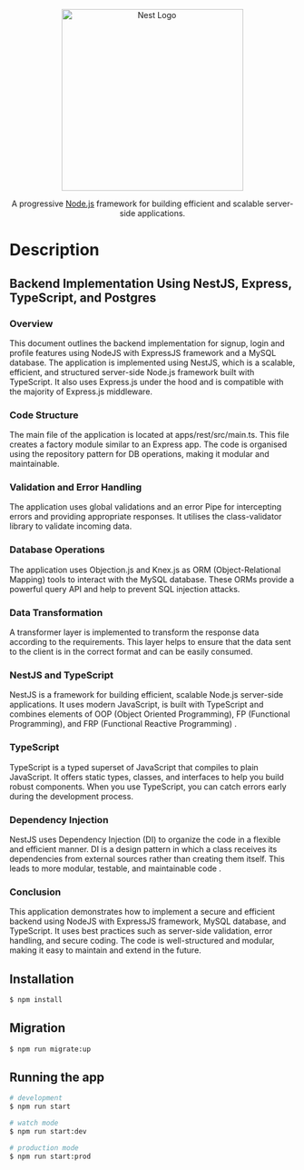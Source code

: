 <p align="center">
  <a href="http://nestjs.com/" target="blank"><img src="https://nestjs.com/img/logo_text.svg" width="320" alt="Nest Logo" /></a>
</p>

[circleci-image]: https://img.shields.io/circleci/build/github/nestjs/nest/master?token=abc123def456
[circleci-url]: https://circleci.com/gh/nestjs/nest

  <p align="center">A progressive <a href="http://nodejs.org" target="_blank">Node.js</a> framework for building efficient and scalable server-side applications.</p>
    <p align="center">

</p>
  <!--[![Backers on Open Collective](https://opencollective.com/nest/backers/badge.svg)](https://opencollective.com/nest#backer)
  [![Sponsors on Open Collective](https://opencollective.com/nest/sponsors/badge.svg)](https://opencollective.com/nest#sponsor)-->

# Description

## Backend Implementation Using NestJS, Express, TypeScript, and Postgres

### Overview

This document outlines the backend implementation for signup, login and profile features using NodeJS with ExpressJS framework and a MySQL database. The application is implemented using NestJS, which is a scalable, efficient, and structured server-side Node.js framework built with TypeScript. It also uses Express.js under the hood and is compatible with the majority of Express.js middleware.

### Code Structure

The main file of the application is located at apps/rest/src/main.ts. This file creates a factory module similar to an Express app. The code is organised using the repository pattern for DB operations, making it modular and maintainable.

### Validation and Error Handling

The application uses global validations and an error Pipe for intercepting errors and providing appropriate responses. It utilises the class-validator library to validate incoming data.

### Database Operations

The application uses Objection.js and Knex.js as ORM (Object-Relational Mapping) tools to interact with the MySQL database. These ORMs provide a powerful query API and help to prevent SQL injection attacks.

### Data Transformation

A transformer layer is implemented to transform the response data according to the requirements. This layer helps to ensure that the data sent to the client is in the correct format and can be easily consumed.

### NestJS and TypeScript

NestJS is a framework for building efficient, scalable Node.js server-side applications. It uses modern JavaScript, is built with TypeScript and combines elements of OOP (Object Oriented Programming), FP (Functional Programming), and FRP (Functional Reactive Programming) .

### TypeScript

TypeScript is a typed superset of JavaScript that compiles to plain JavaScript. It offers static types, classes, and interfaces to help you build robust components. When you use TypeScript, you can catch errors early during the development process.

### Dependency Injection

NestJS uses Dependency Injection (DI) to organize the code in a flexible and efficient manner. DI is a design pattern in which a class receives its dependencies from external sources rather than creating them itself. This leads to more modular, testable, and maintainable code .

### Conclusion

This application demonstrates how to implement a secure and efficient backend using NodeJS with ExpressJS framework, MySQL database, and TypeScript. It uses best practices such as server-side validation, error handling, and secure coding. The code is well-structured and modular, making it easy to maintain and extend in the future.

## Installation

```bash
$ npm install
```

## Migration

```bash
$ npm run migrate:up
```

## Running the app

```bash
# development
$ npm run start

# watch mode
$ npm run start:dev

# production mode
$ npm run start:prod
```
